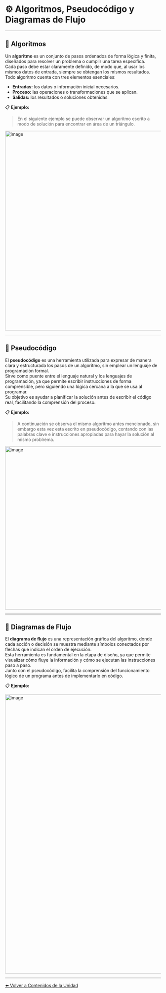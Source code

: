 # ⚙️ Algoritmos, Pseudocódigo y Diagramas de Flujo  

---

## 🧠 Algoritmos  

Un **algoritmo** es un conjunto de pasos ordenados de forma lógica y finita, diseñados para resolver un problema o cumplir una tarea específica.  
Cada paso debe estar claramente definido, de modo que, al usar los mismos datos de entrada, siempre se obtengan los mismos resultados.  
Todo algoritmo cuenta con tres elementos esenciales:  

- **Entradas:** los datos o información inicial necesarios.  
- **Proceso:** las operaciones o transformaciones que se aplican.  
- **Salidas:** los resultados o soluciones obtenidas.  

📋 **Ejemplo:**  
>En el siguiente ejemplo se puede observar un algoritmo escrito a modo de solución para encontrar en área de un triángulo.
<img width="831" height="644" alt="image" src="https://github.com/user-attachments/assets/69e08980-1946-4e64-88ba-d1ba53637b6e" />


---

## 💬 Pseudocódigo  

El **pseudocódigo** es una herramienta utilizada para expresar de manera clara y estructurada los pasos de un algoritmo, sin emplear un lenguaje de programación formal.  
Sirve como puente entre el lenguaje natural y los lenguajes de programación, ya que permite escribir instrucciones de forma comprensible, pero siguiendo una lógica cercana a la que se usa al programar.  
Su objetivo es ayudar a planificar la solución antes de escribir el código real, facilitando la comprensión del proceso.  

📋 **Ejemplo:**  
>A continuación se observa el mismo algoritmo antes mencionado, sin embargo esta vez esta escrito en pseudocódigo, contando con las palabras clave e instrucciones apropiadas para hayar la solución al mismo problrema.

<img width="684" height="526" alt="image" src="https://github.com/user-attachments/assets/ef2ded6d-6511-42ee-8103-6b861fab3cc0" />

---

## 🔄 Diagramas de Flujo  

El **diagrama de flujo** es una representación gráfica del algoritmo, donde cada acción o decisión se muestra mediante símbolos conectados por flechas que indican el orden de ejecución.  
Esta herramienta es fundamental en la etapa de diseño, ya que permite visualizar cómo fluye la información y cómo se ejecutan las instrucciones paso a paso.  
Junto con el pseudocódigo, facilita la comprensión del funcionamiento lógico de un programa antes de implementarlo en código.  

📋 **Ejemplo:**  

<img width="1600" height="900" alt="image" src="https://github.com/user-attachments/assets/6b15e83c-adac-4b23-af34-cda50605cddf" />

---

[⬅️ Volver a Contenidos de la Unidad](../../Introduccion/Contenidos.md)

